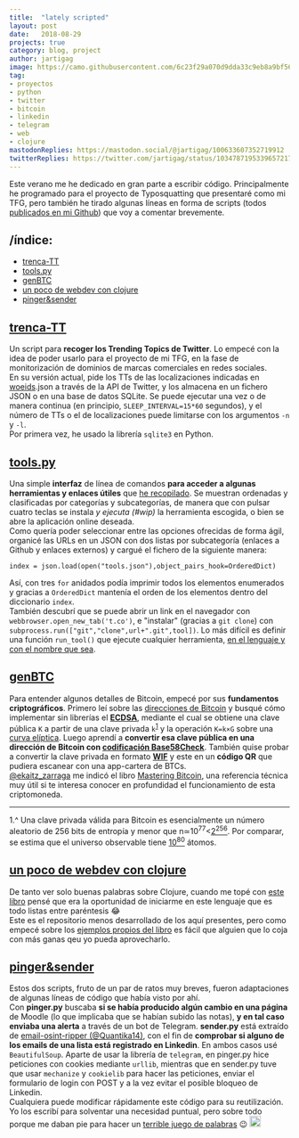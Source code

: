 ```yaml
---
title:  "lately scripted"  
layout: post  
date:   2018-08-29  
projects: true  
category: blog, project  
author: jartigag  
image: https://camo.githubusercontent.com/6c23f29a070d9dda33c9eb8a9bf56e751fca6edb/68747470733a2f2f61736369696e656d612e6f72672f612f3230303739352e706e67
tag:
- proyectos
- python
- twitter
- bitcoin
- linkedin
- telegram
- web
- clojure
mastodonReplies: https://mastodon.social/@jartigag/100633607352719912
twitterReplies: https://twitter.com/jartigag/status/1034787195339657217
---
```


Este verano me he dedicado en gran parte a escribir código. Principalmente he programado para el proyecto de Typosquatting que presentaré como mi
TFG, pero también he tirado algunas líneas en forma de scripts (todos [publicados en mi Github](https://github.com/jartigag?tab=repositories)) que
voy a comentar brevemente.

## /índice:

- [trenca-TT](#trenca-tt)
- [tools.py](#toolspy)
- [genBTC](#genbtc)
- [un poco de webdev con clojure](#un-poco-de-webdev-con-clojure)
- [pinger&sender](#pingersender)

## [trenca-TT](https://github.com/jartigag/trenca-trending-topic)

Un script para **recoger los Trending Topics de Twitter**. Lo empecé con la idea de poder usarlo para el proyecto de mi TFG, en la fase de
monitorización de dominios de marcas comerciales en redes sociales.  
En su versión actual, pide los TTs de las localizaciones indicadas en [woeids](https://es.wikipedia.org/wiki/WOEID).json a través de la API de
Twitter, y los almacena en un fichero JSON o en una base de datos SQLite. Se puede ejecutar una vez o de manera continua (en principio,
`SLEEP_INTERVAL=15*60` segundos), y el número de TTs o el de localizaciones puede limitarse con los argumentos `-n` y `-l`.  
Por primera vez, he usado la librería `sqlite3` en Python.

## [tools.py](https://github.com/jartigag/tools)

Una simple **interfaz** de línea de comandos **para acceder a algunas herramientas y enlaces útiles** que [he
recopilado](https://raw.githubusercontent.com/jartigag/tools/master/tools.json). Se muestran ordenadas y clasificadas por categorías y subcategorías,
de manera que con pulsar cuatro teclas se instala *y ejecuta (#wip)* la herramienta escogida, o bien se abre la aplicación online deseada.  
Como quería poder seleccionar entre las opciones ofrecidas de forma ágil, organicé las URLs en un JSON con dos listas por subcategoría (enlaces a
Github y enlaces externos) y cargué el fichero de la siguiente manera:
```
index = json.load(open("tools.json"),object_pairs_hook=OrderedDict)
```
Así, con tres `for` anidados podía imprimir todos los elementos enumerados y gracias a `OrderedDict` mantenía el orden de los elementos dentro del
diccionario `index`.  
También descubrí que se puede abrir un link en el navegador con `webbrowser.open_new_tab('t.co')`, e "instalar" (gracias a `git clone`) con
`subprocess.run(["git","clone",url+".git",tool])`. Lo más difícil es definir una función `run_tool()` que ejecute cualquier herramienta, [en el
lenguaje y con el nombre que sea](https://raw.githubusercontent.com/jartigag/tools/master/dev-notes.txt).

## [genBTC](https://github.com/jartigag/genbtc)

Para entender algunos detalles de Bitcoin, empecé por sus **fundamentos criptográficos**. Primero leí sobre las [direcciones de
Bitcoin](https://en.bitcoin.it/wiki/Technical_background_of_version_1_Bitcoin_addresses) y busqué cómo implementar sin librerías el
**[ECDSA](https://en.bitcoin.it/wiki/Elliptic_Curve_Digital_Signature_Algorithm)**, mediante el cual se obtiene una clave pública `K` a partir de una
clave privada `k`<sup>[1](#privKey)</sup> y la operación `K=k×G` sobre una [curva
elíptica](https://github.com/bitcoinbook/bitcoinbook/blob/develop/ch04.asciidoc#elliptic-curve-cryptography-explained). Luego aprendí a **convertir
esa clave pública en una dirección de Bitcoin con [codificación Base58Check](https://en.bitcoin.it/wiki/Base58Check_encoding)**. También quise probar
a convertir la clave privada en formato **[WIF](https://en.bitcoin.it/wiki/Wallet_import_format)** y este en un **código QR** que pudiera escanear
con una app-cartera de BTCs.  
[@ekaitz_zarraga](https://mastodon.social/@ekaitz_zarraga/100471196202731506) me indicó el libro [Mastering
Bitcoin](https://github.com/bitcoinbook/bitcoinbook/blob/develop/ch04.asciidoc), una referencia técnica muy útil si te interesa conocer en
profundidad el funcionamiento de esta criptomoneda.

---

<a name="privKey">1</a>.^ Una clave privada válida para Bitcoin es esencialmente un número aleatorio de 256 bits de entropía y menor que
n≃10<sup>77</sup><[2<sup>256</sup>](https://en.wikipedia.org/wiki/Power_of_two). Por comparar, se estima que el universo observable tiene
[10<sup>80</sup>](https://en.wikipedia.org/wiki/Observable_universe#Matter_content_%E2%80%93_number_of_atoms) átomos.

## [un poco de webdev con clojure](https://github.com/jartigag/wdcloj2)

De tanto ver solo buenas palabras sobre Clojure, cuando me topé con [este
libro](https://pragprog.com/book/dswdcloj2/web-development-with-clojure-second-edition) pensé que era la oportunidad de iniciarme en este lenguaje
que es todo listas entre paréntesis 😂  
Este es el repositorio menos desarrollado de los aquí presentes, pero como empecé sobre los [ejemplos propios del
libro](https://pragprog.com/titles/dswdcloj2/source_code) es fácil que alguien que lo coja con más ganas qeu yo pueda aprovecharlo.

## [pinger&sender](https://github.com/jartigag/pinger-and-sender)

Estos dos scripts, fruto de un par de ratos muy breves, fueron adaptaciones de algunas líneas de código que había visto por ahí.  
Con **pinger.py** buscaba **si se había producido algún cambio en una página** de Moodle (lo que implicaba que se habían subido las notas), **y en
tal caso enviaba una alerta** a través de un bot de Telegram. **sender.py** está extraído de [email-osint-ripper
(@Quantika14)](https://github.com/Quantika14/email-osint-ripper), con el fin de **comprobar si alguno de los emails de una lista está registrado en
Linkedin**.  En ambos casos usé `BeautifulSoup`. Aparte de usar la librería de `telegram`, en pinger.py hice peticiones con cookies mediante
`urllib`, mientras que en sender.py tuve que usar `mechanize` y `cookielib` para hacer las peticiones, enviar el formulario de login con POST y a la
vez evitar el posible bloqueo de Linkedin.  
Cualquiera puede modificar rápidamente este código para su reutilización. Yo los escribí para solventar una necesidad puntual, pero sobre todo porque
me daban pie para hacer un [terrible juego de palabras](https://github.com/jartigag/pinger-and-sender/blob/master/README.md) 😉
<img src="https://emojipedia-us.s3.amazonaws.com/thumbs/120/whatsapp/116/face-palm_1f926.png" height="20px">
